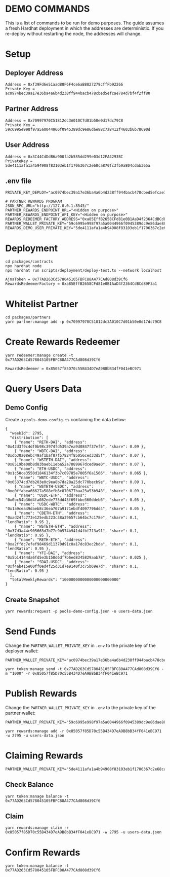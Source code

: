 # DEMO COMMANDS

This is a list of commands to be run for demo purposes. The guide assumes a fresh Hardhat deployment in which the addresses are deterministic. If you re-deploy without restarting the node, the addresses will change.

# Setup

## Deployer Address

```
Address = 0xf39Fd6e51aad88F6F4ce6aB8827279cffFb92266
Private Key = ac0974bec39a17e36ba4a6b4d238ff944bacb478cbed5efcae784d7bf4f2ff80
```

## Partner Address

```
Address = 0x70997970C51812dc3A010C7d01b50e0d17dc79C8
Private Key = 59c6995e998f97a5a0044966f0945389dc9e86dae88c7a8412f4603b6b78690d
```

## User Address

```
Address = 0x3C44CdDdB6a900fa2b585dd299e03d12FA4293BC
PrivateKey = 5de4111afa1a4b94908f83103eb1f1706367c2e68ca870fc3fb9a804cdab365a
```

## .env file

```
PRIVATE_KEY_DEPLOY="ac0974bec39a17e36ba4a6b4d238ff944bacb478cbed5efcae784d7bf4f2ff80"

# PARTNER REWARDS PROGRAM
JSON_RPC_URL="http://127.0.0.1:8545/"
PARTNER_REWARDS_ENDPOINT_URL="<Hidden on purpose>"
PARTNER_REWARDS_ENDPOINT_API_KEY="<Hidden on purpose>"
REWARDS_REDEEMER_FACTORY_ADDRESS="0xa85EffB2658CFd81e0B1AaD4f2364CdBCd89F3a1"
PARTNER_WALLET_PRIVATE_KEY="59c6995e998f97a5a0044966f0945389dc9e86dae88c7a8412f4603b6b78690d"
REWARDS_DEMO_USER_PRIVATE_KEY="5de4111afa1a4b94908f83103eb1f1706367c2e68ca870fc3fb9a804cdab365a"
```

# Deployment

```
cd packages/contracts
npx hardhat node
npx hardhat run scripts/deployment/deploy-test.ts --network localhost
```

```
AjnaToken = 0x77AD263Cd578045105FBFC88A477CAd808d39Cf6
RewardsRedeemerFactory = 0xa85EffB2658CFd81e0B1AaD4f2364CdBCd89F3a1
```

# Whitelist Partner

```
cd packages/partners
yarn partner:manage add -p 0x70997970C51812dc3A010C7d01b50e0d17dc79C8
```

# Create Rewards Redeemer

```
yarn redeemer:manage create -t 0x77AD263Cd578045105FBFC88A477CAd808d39Cf6
```

```
RewardsRedeemer = 0x85057f85D70c55B434D7eA9B8bB34fF041eBC971
```

# Query Users Data

## Demo Config

Create a `pools-demo-config.ts` containing the data below:

```
{
  "weekId": 2795,
  "distribution": [
    { "name": "RETH-DAI", "address": "0x42d3f9c4df0b98c3974fd539a7ea9d0847f37ef5", "share": 0.09 },
    { "name": "WBTC-DAI", "address": "0xdb30a08ebc49af1baf87f57824f85056ced33d5f", "share": 0.07 },
    { "name": "WSTETH-DAI", "address": "0x8519be08b8d83baeb11eba52a7889967dced9ae0", "share": 0.07 },
    { "name": "ETH-USDC", "address": "0x1c50ce3550d1846134f3b7c09785e7005f6a1566", "share": 0.065 },
    { "name": "WBTC-USDC", "address": "0x65374cd7db203e0c9ea8b7da28a25dc770becb9e", "share": 0.09 },
    { "name": "WSTETH-USDC", "address": "0xe0ffabea66627a588efb6c870677baa23a53b948", "share": 0.09 },
    { "name": "USDC-ETH", "address": "0x0bc54b36d4fa082ede775dd45f69fbbe360ddeb6", "share": 0.05 },
    { "name": "USDC-WBTC", "address": "0x1a9cea49daeb8c36ea707a9171ebdf4097796dd4", "share": 0.05 },
    { "name": "CBETH-ETH", "address": "0xad24fc773e125edb223c38a39657cb64bc7c178e", "share": 0.1, "lendRatio": 0.95 },
    { "name": "WSTETH-ETH", "address": "0x37d3a44c905663d7b77c9b574b941d4fbf713a91", "share": 0.1, "lendRatio": 0.95 },
    { "name": "RETH-ETH", "address": "0xa2ffdc7efef98469d11370d91c0a17dc83ec2bda", "share": 0.1, "lendRatio": 0.95 },
    { "name": "YFI-DAI", "address": "0x5b14144da6fd5e3b158d6df7b6ed8345829aab78", "share": 0.025 },
    { "name": "SDAI-USDC", "address": "0xf4ab415e00ff0ed4f25d31d7e9140f3c75b69e7d", "share": 0.1, "lendRatio": 0.95 }
  ],
  "totalWeeklyRewards": "1000000000000000000000000"
}
```

## Create Snapshot

```
yarn rewards:request -p pools-demo-config.json -o users-data.json
```

# Send Funds

Change the `PARTNER_WALLET_PRIVATE_KEY` in `.env` to the private key of the deployer wallet:

```
PARTNER_WALLET_PRIVATE_KEY="ac0974bec39a17e36ba4a6b4d238ff944bacb478cbed5efcae784d7bf4f2ff80"
```

```
yarn token:manage send -t 0x77AD263Cd578045105FBFC88A477CAd808d39Cf6 -m "1000" -r 0x85057f85D70c55B434D7eA9B8bB34fF041eBC971
```

# Publish Rewards

Change the `PARTNER_WALLET_PRIVATE_KEY` in `.env` to the private key of the partner wallet:

```
PARTNER_WALLET_PRIVATE_KEY="59c6995e998f97a5a0044966f0945389dc9e86dae88c7a8412f4603b6b78690d"
```

```
yarn rewards:manage add -r 0x85057f85D70c55B434D7eA9B8bB34fF041eBC971 -w 2795 -u users-data.json

```

# Claiming Rewards

```
PARTNER_WALLET_PRIVATE_KEY="5de4111afa1a4b94908f83103eb1f1706367c2e68ca870fc3fb9a804cdab365a"

```

## Check Balance

```
yarn token:manage balance -t 0x77AD263Cd578045105FBFC88A477CAd808d39Cf6

```

## Claim

```
yarn rewards:manage claim -r 0x85057f85D70c55B434D7eA9B8bB34fF041eBC971 -w 2795 -u users-data.json

```

# Confirm Rewards

```
yarn token:manage balance -t 0x77AD263Cd578045105FBFC88A477CAd808d39Cf6

```
